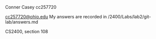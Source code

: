 Conner Casey
cc257720

cc257720@ohio.edu
My answers are recorded in /2400/Labs/lab2/git-lab/answers.md

CS2400, section 108

